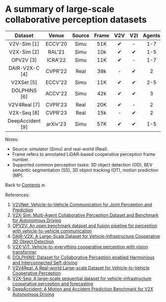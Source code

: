 # A summary of large-scale collaborative perception datasets

| **Dataset**      | **Venue** | **Source** | **Frame** | **V2V**  | **V2I**  | **Agents** | **Camera** | **LiDAR** | **Depth** | **OD**    | **SS**    | **OT**    | **MP**    | **Website**                                          |
|:----------------:|:---------:|:----------:|:---------:|:--------:|:--------:|:----------:|:----------:|:---------:|:---------:|:---------:|:---------:|:---------:|:---------:|:----------------------------------------------------:|
| V2V-Sim [1]      | ECCV'20   | Simu       | 51K       | &#10004; | -        | 1-7        | -          | &#10004;  | -         | &#10004;  | -         | -         |  &#10004; | -                                                    |
| V2X-Sim [2]      | RAL'21    | Simu       | 10k       | &#10004; | &#10004; | 1-5        | &#10004;   | &#10004;  | &#10004;  | &#10004;  |  &#10004; |  &#10004; | -         | [Link](https://ai4ce.github.io/V2X-Sim)              |
| OPV2V [3]        | ICRA'22   | Simu       | 11K       | &#10004; | -        | 1-7        | &#10004;   | &#10004;  | -         | &#10004;  |  &#10004; | -         | -         | [Link](https://mobility-lab.seas.ucla.edu/opv2v)     |
| DAIR-V2X-C [4]   | CVPR'22   | Real       | 39k       | -        | &#10004; | 2          | &#10004;   | &#10004;  | -         |  &#10004; | -         | -         | -         | [Link](https://thudair.baai.ac.cn/coop-dtest)        |
| V2XSet [5]       | ECCV'22   | Simu       | 11K       | &#10004; | &#10004; | 2-5        | &#10004;   | &#10004;  | -         |  &#10004; | -         | -         | -         | [Link](https://github.com/DerrickXuNu/v2x-vit)       |
| DOLPHINS [6]     | ACCV'22   | Simu       | 42k       | &#10004; | &#10004; | 3          | &#10004;   | &#10004;  | -         |  &#10004; | -         | -         | -         | [Link](https://dolphins-dataset.net)                 |
| V2V4Real [7]     | CVPR'23   | Real       | 20K       | &#10004; | -        | 2          | &#10004;   | &#10004;  | -         |  &#10004; | -         |  &#10004; | -         | [Link](https://mobility-lab.seas.ucla.edu/v2v4real/) |
| V2X-Seq [8]      | CVPR'23   | Real       | 15k       | -        | &#10004; | 2          | &#10004;   | &#10004;  | -         |  &#10004; | -         |  &#10004; |  &#10004; | [Link](https://thudair.baai.ac.cn/coop-forecast)     |
| DeepAccident [9] | arXiv'23  | Simu       | 57K       | &#10004; | &#10004; | 1-5        | &#10004;   | &#10004;  | -         |  &#10004; |  &#10004; |  &#10004; |  &#10004; | [Link](https://deepaccident.github.io/index.html)    |

Notes:
- Source: simulator (Simu) and real-world (Real).
- Frame refers to annotated LiDAR-based cooperative perception frame number.
- Supported common perception tasks: 3D object detection (OD), BEV semantic segmentation (SS), 3D object tracking (OT), motion prediction (MP).

Back to [Contents](README.md) 🔙 

References:
1. [V2VNet: Vehicle-to-Vehicle Communication for Joint Perception and Prediction](https://arxiv.org/abs/2008.07519)
2. [V2X-Sim: Multi-Agent Collaborative Perception Dataset and Benchmark for Autonomous Driving](https://arxiv.org/abs/2202.08449)
3. [OPV2V: An open benchmark dataset and fusion pipeline for perception with vehicle-to-vehicle communication](https://arxiv.org/abs/2109.07644)
4. [DAIR-V2X: A Large-Scale Dataset for Vehicle-Infrastructure Cooperative 3D Object Detection](https://arxiv.org/abs/2204.05575)
5. [V2X-ViT: Vehicle-to-everything cooperative perception with vision transformer](https://arxiv.org/abs/2203.10638)
6. [DOLPHINS: Dataset for Collaborative Perception enabled Harmonious and Interconnected Self-driving](https://arxiv.org/abs/2207.07609)
7. [V2V4Real: A Real-world Large-scale Dataset for Vehicle-to-Vehicle Cooperative Perception](https://arxiv.org/abs/2303.07601)
8. [V2X-Seq: A large-scale sequential dataset for vehicle-infrastructure cooperative perception and forecasting](https://arxiv.org/abs/2305.05938)
9. [DeepAccident: A Motion and Accident Prediction Benchmark for V2X Autonomous Driving](https://arxiv.org/abs/2304.01168)
   
